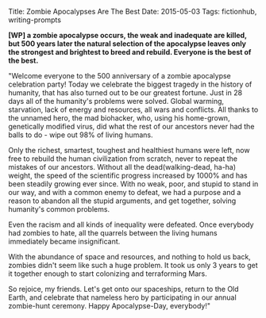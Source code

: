 Title: Zombie Apocalypses Are The Best
Date: 2015-05-03
Tags: fictionhub, writing-prompts

**[WP] a zombie apocalypse occurs, the weak and inadequate are killed, but 500 years later the natural selection of the apocalypse leaves only the strongest and brightest to breed and rebuild. Everyone is the best of the best.**

"Welcome everyone to the 500 anniversary of a zombie apocalypse celebration party! Today we celebrate the biggest tragedy in the history of humanity, that has also turned out to be our greatest fortune. Just in 28 days all of the humanity's problems were solved. Global warming, starvation, lack of energy and resources, all wars and conflicts. All thanks to the unnamed hero, the mad biohacker, who, using his home-grown, genetically modified virus, did what the rest of our ancestors never had the balls to do - wipe out 98% of living humans.

Only the richest, smartest, toughest and healthiest humans were left, now free to rebuild the human civilization from scratch, never to repeat the mistakes of our ancestors. Without all the dead(walking-dead, ha-ha) weight, the speed of the scientific progress increased by 1000% and has been steadily growing ever since. With no weak, poor, and stupid to stand in our way, and with a common enemy to defeat, we had a purpose and a reason to abandon all the stupid arguments, and get together, solving humanity's common problems.


Even the racism and all kinds of inequality were defeated. Once everybody had zombies to hate, all the quarrels between the living humans immediately became insignificant.


With the abundance of space and resources, and nothing to hold us back, zombies didn't seem like such a huge problem. It took us only 3 years to get it together enough to start colonizing and terraforming Mars.


So rejoice, my friends. Let's get onto our spaceships, return to the Old Earth, and celebrate that nameless hero by participating in our annual zombie-hunt ceremony. Happy Apocalypse-Day, everybody!"
